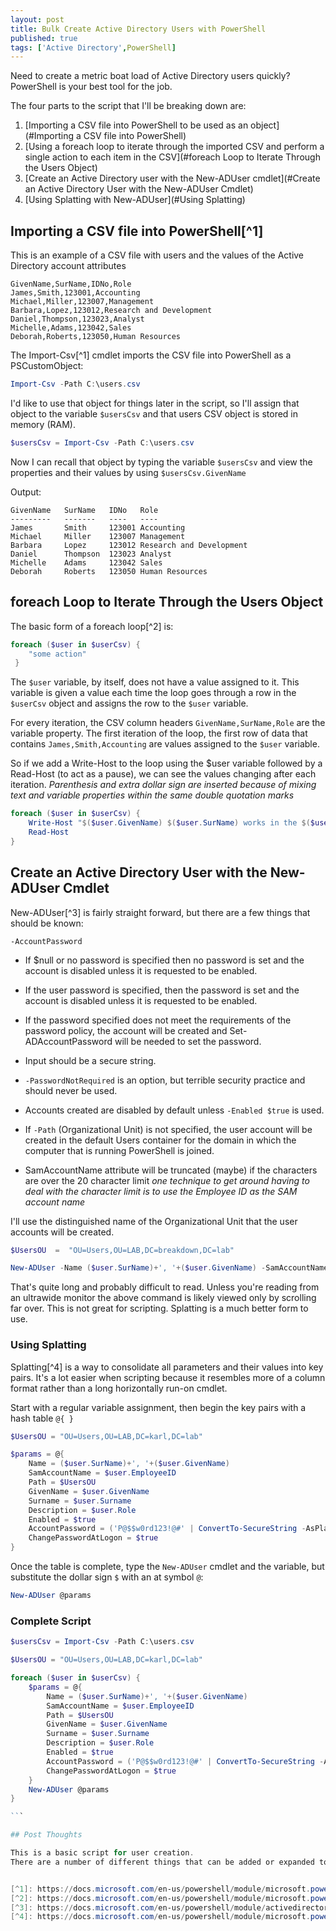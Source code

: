 ```yaml
---
layout: post
title: Bulk Create Active Directory Users with PowerShell
published: true
tags: ['Active Directory',PowerShell]
---
```


Need to create a metric boat load of Active Directory users quickly?
PowerShell is your best tool for the job.

The four parts to the script that I'll be breaking down are:
1. [Importing a CSV file into PowerShell to be used as an object](#Importing a CSV file into PowerShell)
2. [Using a foreach loop to iterate through the imported CSV and perform a single action to each item in the CSV](#foreach Loop to Iterate Through the Users Object)
3. [Create an Active Directory user with the New-ADUser cmdlet](#Create an Active Directory User with the New-ADUser Cmdlet)
4. [Using Splatting with New-ADUser](#Using Splatting)

## Importing a CSV file into PowerShell[^1]

This is an example of a CSV file with users and the values of the Active Directory account attributes

````csv
GivenName,SurName,IDNo,Role                 
James,Smith,123001,Accounting
Michael,Miller,123007,Management
Barbara,Lopez,123012,Research and Development
Daniel,Thompson,123023,Analyst                    
Michelle,Adams,123042,Sales
Deborah,Roberts,123050,Human Resources
````
The Import-Csv[^1] cmdlet imports the CSV file into PowerShell as a PSCustomObject:

````powershell
Import-Csv -Path C:\users.csv
````

I'd like to use that object for things later in the script, so I'll assign that object to the variable `$usersCsv` and that users CSV object is stored in memory (RAM).

````powershell
$usersCsv = Import-Csv -Path C:\users.csv
````

Now I can recall that object by typing the variable `$usersCsv` and view the properties and their values by using `$usersCsv.GivenName`

Output:
````
GivenName   SurName   IDNo   Role                    
---------   -------   ----   ----                    
James       Smith     123001 Accounting              
Michael     Miller    123007 Management                     
Barbara     Lopez     123012 Research and Development
Daniel      Thompson  123023 Analyst                                                             
Michelle    Adams     123042 Sales
Deborah     Roberts   123050 Human Resources         
````

## foreach Loop to Iterate Through the Users Object

The basic form of a foreach loop[^2] is:
````powershell
foreach ($user in $userCsv) { 
	"some action"
 }
````

The `$user` variable, by itself, does not have a value assigned to it. This  variable is given a value each time the loop goes through a row in the `$userCsv` object and assigns the row to the `$user` variable.

For every iteration, the CSV column headers `GivenName,SurName,Role` are the variable property.
The first iteration of the loop, the first row of data that contains `James,Smith,Accounting` are values assigned to the `$user` variable.

So if we add a Write-Host to the loop using the $user variable followed by a Read-Host (to act as a pause), we can see the values changing after each iteration.
*Parenthesis and extra dollar sign are inserted because of mixing text and variable properties within the same double quotation marks*

````powershell  
foreach ($user in $userCsv) {
	Write-Host "$($user.GivenName) $($user.SurName) works in the $($user.Role) department."
	Read-Host
}
````


## Create an Active Directory User with the New-ADUser Cmdlet

New-ADUser[^3] is fairly straight forward, but there are a few things that should be known:

`-AccountPassword`
*  If $null or no password is specified then no password is set and the account is disabled unless it is requested to be enabled.
*   If the user password is specified, then the password is set and the account is disabled unless it is requested to be enabled.
* If the password specified does not meet the requirements of the password policy, the account will be created and Set-ADAccountPassword will be needed to set the password.
* Input should be a secure string.

* `-PasswordNotRequired` is an option, but terrible security practice and should never be used.

* Accounts created are disabled by default unless `-Enabled $true` is used.

* If `-Path` (Organizational Unit) is not specified, the user account will be created in the default Users container for the domain in which the computer that is running PowerShell is joined.

* SamAccountName attribute will be truncated (maybe) if the characters are over the 20 character limit
*one technique to get around having to deal with the character limit is to use the Employee ID as the SAM account name*

I'll use the distinguished name of the Organizational Unit that the user accounts will be created.

````powershell
$UsersOU  =  "OU=Users,OU=LAB,DC=breakdown,DC=lab"

New-ADUser -Name ($user.SurName)+', '+($user.GivenName) -SamAccountName $user.EmployeeID -Path $UsersOu -GivenName $user.GivenName -Surname $user.Surname -Description $user.Role -Enabled $true -AccountPassword  ('P@$$w0rd123!@#' | ConvertTo-SecureString -AsPlainText -Force)
````

That's quite long and probably difficult to read. Unless you're reading from an ultrawide monitor the above command is likely viewed only by scrolling far over.
This is not great for scripting. Splatting is a much better form to use.

### Using Splatting
Splatting[^4] is a way to consolidate all parameters and their values into key pairs. It's a lot easier when scripting because it resembles more of a column format rather than a long horizontally run-on cmdlet.

Start with a regular variable assignment, then begin the key pairs with a hash table `@{ }`

````powershell  
$UsersOU = "OU=Users,OU=LAB,DC=karl,DC=lab"  

$params = @{
	Name = ($user.SurName)+', '+($user.GivenName)
	SamAccountName = $user.EmployeeID
	Path = $UsersOU
	GivenName = $user.GivenName
	Surname = $user.Surname
	Description = $user.Role
	Enabled = $true
	AccountPassword = ('P@$$w0rd123!@#' | ConvertTo-SecureString -AsPlainText -Force)
	ChangePasswordAtLogon = $true
}
````

Once the table is complete, type the `New-ADUser` cmdlet and the variable, but substitute the dollar sign `$` with an at symbol `@`:

````powershell
New-ADUser @params
````

### Complete Script

````powershell
$usersCsv = Import-Csv -Path C:\users.csv

$UsersOU = "OU=Users,OU=LAB,DC=karl,DC=lab"

foreach ($user in $userCsv) {  
	$params = @{  
		Name = ($user.SurName)+', '+($user.GivenName)  
		SamAccountName = $user.EmployeeID  
		Path = $UsersOU  
		GivenName = $user.GivenName  
		Surname = $user.Surname  
		Description = $user.Role  
		Enabled = $true  
		AccountPassword = ('P@$$w0rd123!@#' | ConvertTo-SecureString -AsPlainText -Force)  
		ChangePasswordAtLogon = $true  
	}
	New-ADUser @params
}

```

## Post Thoughts

This is a basic script for user creation.
There are a number of different things that can be added or expanded to automate other aspects of the new user provisioning process such as security group membership or Exchange mailbox creation as well as adding error handling, but this is a good foundation in which to start.


[^1]: https://docs.microsoft.com/en-us/powershell/module/microsoft.powershell.utility/import-csv
[^2]: https://docs.microsoft.com/en-us/powershell/module/microsoft.powershell.core/about/about_foreach
[^3]: https://docs.microsoft.com/en-us/powershell/module/activedirectory/new-aduser
[^4]: https://docs.microsoft.com/en-us/powershell/module/microsoft.powershell.core/about/about_splatting
